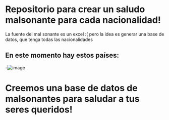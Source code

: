 # Repositorio para crear un saludo malsonante para cada nacionalidad!

La fuente del mal sonante es un excel :( pero la idea es generar una base de datos, que tenga todas las nacionalidades 

## En este momento hay estos países:

-![image](https://github.com/user-attachments/assets/9d64926c-978d-42fa-a427-da059384ee05)


# Creemos una base de datos de malsonantes para saludar a tus seres queridos!
